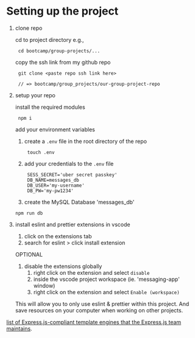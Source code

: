 # Setting up the project


1. clone repo

    cd to project directory e.g.,

        cd bootcamp/group-projects/...

    copy the ssh link from my github repo

        git clone <paste repo ssh link here>

        // => bootcamp/group_projects/our-group-project-repo

1. setup your repo

    install the required modules

        npm i

    add your environment variables
    1. create a `.env` file in the root directory of the repo

            touch .env

    1. add your credentials to the `.env` file

            SESS_SECRET='uber secret passkey'
            DB_NAME=messages_db
            DB_USER='my-username'
            DB_PW='my-pw1234'

    1. create the MySQL Database 'messages_db'

    ```
    npm run db
    ```

1. install eslint and prettier extensions in vscode

    1. click on the extensions tab
    1. search for eslint > click install extension

    OPTIONAL

    1. disable the extensions globally
        1. right click on the extension and select `disable`
        1. inside the vscode project workspace (ie. 'messaging-app' window)
        1. right click on the extension and select `Enable (workspace)`

    This will allow you to only use eslint & prettier within this project. And save resources on your computer when working on other projects.

[list of Express.js-compliant template engines that the Express.js team maintains](https://github.com/expressjs/express/wiki#template-engines).
